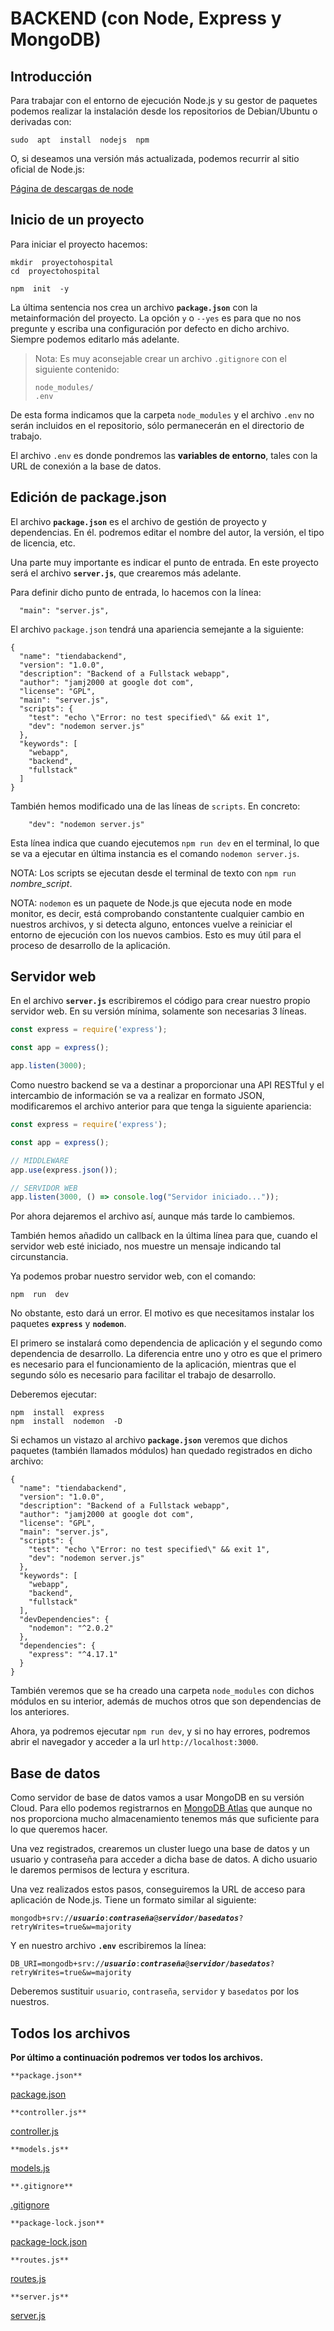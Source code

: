# BACKEND (con Node, Express y MongoDB)


## Introducción

Para trabajar con el entorno de ejecución Node.js y su gestor de paquetes podemos realizar la instalación desde los repositorios de Debian/Ubuntu o derivadas con:

```console
sudo  apt  install  nodejs  npm
```

O, si deseamos una versión más actualizada, podemos recurrir al sitio oficial de Node.js:

[Página de descargas de node](https://nodejs.org/es/download/)


## Inicio de un proyecto

Para iniciar el proyecto hacemos:

```console
mkdir  proyectohospital
cd  proyectohospital

npm  init  -y
```

La última sentencia nos crea un archivo **`package.json`** con la metainformación del proyecto. La opción `y` o `--yes` es para que no nos pregunte y escriba una configuración por defecto en dicho archivo. Siempre podemos editarlo más adelante.

> Nota: Es muy aconsejable crear un archivo `.gitignore` con el siguiente contenido:
> 
> ```
> node_modules/
> .env
> ```

De esta forma indicamos que la carpeta `node_modules` y el archivo `.env` no serán incluidos en el repositorio, sólo permanecerán en el directorio de trabajo.

El archivo `.env` es donde pondremos las **variables de entorno**, tales con la URL de conexión a la base de datos. 


## Edición de package.json

El archivo **`package.json`** es el archivo de gestión de proyecto y dependencias. En él. podremos editar el nombre del autor, la versión, el tipo de licencia, etc.

Una parte muy importante es indicar el punto de entrada. En este proyecto será el archivo **`server.js`**, que crearemos más adelante.

Para definir dicho punto de entrada, lo hacemos con la línea:

```
  "main": "server.js",
```

El archivo `package.json` tendrá una apariencia semejante a la siguiente:

```
{
  "name": "tiendabackend",
  "version": "1.0.0",
  "description": "Backend of a Fullstack webapp",
  "author": "jamj2000 at google dot com",
  "license": "GPL",
  "main": "server.js",
  "scripts": {
    "test": "echo \"Error: no test specified\" && exit 1",
    "dev": "nodemon server.js"
  },
  "keywords": [
    "webapp",
    "backend",
    "fullstack"
  ]
}
```

También hemos modificado una de las líneas de `scripts`. En concreto:

```
    "dev": "nodemon server.js"
```

Esta línea indica que cuando ejecutemos `npm run dev` en el terminal, lo que se va a ejecutar en última instancia es el comando `nodemon server.js`.  

NOTA: Los scripts se ejecutan desde el terminal de texto con `npm run` *nombre_script*.

NOTA: `nodemon` es un paquete de Node.js que ejecuta node en mode monitor, es decir, está comprobando constantente cualquier cambio en nuestros archivos, y si detecta alguno, entonces vuelve a reiniciar el entorno de ejecución con los nuevos cambios. Esto es muy útil para el proceso de desarrollo de la aplicación.


## Servidor web

En el archivo **`server.js`** escribiremos el código para crear nuestro propio servidor web. En su versión mínima, solamente son necesarias 3 líneas.

```javascript
const express = require('express');

const app = express();

app.listen(3000);
```

Como nuestro backend se va a destinar a proporcionar una API RESTful y el intercambio de información se va a realizar en formato JSON, modificaremos el archivo anterior para que tenga la siguiente apariencia:

```javascript
const express = require('express');

const app = express();

// MIDDLEWARE
app.use(express.json());    

// SERVIDOR WEB
app.listen(3000, () => console.log("Servidor iniciado..."));
```

Por ahora dejaremos el archivo así, aunque más tarde lo cambiemos.

También hemos añadido un callback en la última línea para que, cuando el servidor web esté iniciado, nos muestre un mensaje indicando tal circunstancia.

Ya podemos probar nuestro servidor web, con el comando:

```console
npm  run  dev
```

No obstante, esto dará un error. El motivo es que necesitamos instalar los paquetes **`express`** y **`nodemon`**.

El primero se instalará como dependencia de aplicación y el segundo como dependencia de desarrollo. La diferencia entre uno y otro es que el primero es necesario para el funcionamiento de la aplicación, mientras que el segundo sólo es necesario para facilitar el trabajo de desarrollo.

Deberemos ejecutar:

```console
npm  install  express
npm  install  nodemon  -D
```

Si echamos un vistazo al archivo **`package.json`** veremos que dichos paquetes (también llamados módulos) han quedado registrados en dicho archivo:

```
{
  "name": "tiendabackend",
  "version": "1.0.0",
  "description": "Backend of a Fullstack webapp",
  "author": "jamj2000 at google dot com",
  "license": "GPL",
  "main": "server.js",
  "scripts": {
    "test": "echo \"Error: no test specified\" && exit 1",
    "dev": "nodemon server.js"
  },
  "keywords": [
    "webapp",
    "backend",
    "fullstack"
  ],
  "devDependencies": {
    "nodemon": "^2.0.2"
  },
  "dependencies": {
    "express": "^4.17.1"
  }
}
```

También veremos que se ha creado una carpeta `node_modules` con dichos módulos en su interior, además de muchos otros que son dependencias de los anteriores.

Ahora, ya podremos ejecutar `npm run dev`, y si no hay errores, podremos abrir el navegador y acceder a la url `http://localhost:3000`.


## Base de datos

Como servidor de base de datos vamos a usar MongoDB en su versión Cloud. Para ello podemos registrarnos en [MongoDB Atlas](https://www.mongodb.com/cloud/atlas) que aunque no nos proporciona mucho almacenamiento tenemos más que suficiente para lo que queremos hacer.

Una vez registrados, crearemos un cluster luego una base de datos y un usuario y contraseña para acceder a dicha base de datos. A dicho usuario le daremos permisos de lectura y escritura.

Una vez realizados estos pasos, conseguiremos la URL de acceso para aplicación de Node.js. Tiene un formato similar al siguiente:

`mongodb+srv://`***`usuario`***`:`***`contraseña`***`@`***`servidor`***`/`***`basedatos`***`?retryWrites=true&w=majority`

Y en nuestro archivo **`.env`** escribiremos la línea:

`DB_URI=mongodb+srv://`***`usuario`***`:`***`contraseña`***`@`***`servidor`***`/`***`basedatos`***`?retryWrites=true&w=majority`

Deberemos sustituir `usuario`, `contraseña`, `servidor` y `basedatos` por los nuestros.


## Todos los archivos

**Por último a continuación podremos ver todos los archivos.**

`**package.json**`

[package.json](https://github.com/josefilter/ProyectoHospital/blob/master/package.json)

`**controller.js**`

[controller.js](https://github.com/josefilter/ProyectoHospital/blob/master/controllers.js)

`**models.js**`

[models.js](https://github.com/josefilter/ProyectoHospital/blob/master/models.js)

`**.gitignore**`

[.gitignore](https://github.com/josefilter/ProyectoHospital/blob/master/.gitignore)

`**package-lock.json**`

[package-lock.json](https://github.com/josefilter/ProyectoHospital/blob/master/package-lock.json)

`**routes.js**`

[routes.js](https://github.com/josefilter/ProyectoHospital/blob/master/routes.js)

`**server.js**`

[server.js](https://github.com/josefilter/ProyectoHospital/blob/master/server.js)
